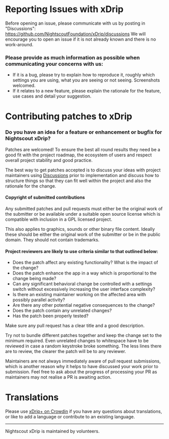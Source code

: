 # Reporting Issues with xDrip

Before opening an issue, please communicate with us by posting in "Discussions":  
https://github.com/NightscoutFoundation/xDrip/discussions
We will encourage you to open an issue if it is not already known and there is no work-around.  

### Please provide as much information as possible when communicating your concerns with us:

* If it is a bug, please try to explain how to reproduce it, roughly which settings you are using, what you are seeing or not seeing. Screenshots welcomed.
* If it relates to a new feature, please explain the rationale for the feature, use cases and detail your suggestion.  

# Contributing patches to xDrip

### Do you have an idea for a feature or enhancement or bugfix for Nightscout xDrip?

Patches are welcomed! To ensure the best all round results they need be a good fit with the project roadmap, the ecosystem of users and respect overall project stability and good practice.

The best way to get patches accepted is to discuss your ideas with project maintainers using [Discussions](https://github.com/NightscoutFoundation/xDrip/discussions) prior to implementation and discuss how to structure things so that they can fit well within the project and also the rationale for the change.

#### Copyright of submitted contributions

Any submitted patches and pull requests must either be the original work of the submitter or be available under a suitable open source license which is compatible with inclusion in a GPL licensed project.

This also applies to graphics, sounds or other binary file content. Ideally these should be either the original work of the submitter or be in the public domain. They should not contain trademarks.

#### Project reviewers are likely to use criteria similar to that outlined below:

* Does the patch affect any existing functionality? What is the impact of the change?
* Does the patch enhance the app in a way which is proportional to the change being made?
* Can any significant behavioral change be controlled with a settings switch without excessively increasing the user interface complexity?
* Is there an existing maintainer working on the affected area with possibly parallel activity?
* Are there any other potential negative consequences to the change?
* Does the patch contain any unrelated changes?
* Has the patch been properly tested?

Make sure any pull request has a clear title and a good description.

Try not to bundle different patches together and keep the change set to the minimum required. Even unrelated changes to whitespace have to be reviewed in case a random keystroke broke something. The less lines there are to review, the clearer the patch will be to any reviewer.

Maintainers are not always immediately aware of pull request submissions, which is another reason why it helps to have discussed your work prior to submission. Feel free to ask about the progress of processing your PR as maintainers may not realise a PR is awaiting action.  

# Translations

Please use [xDrip+ on Crowdin](https://crowdin.com/project/xdrip) if you have any questions about translations, or like to add a language or contribute to an existing language. 

___
Nightscout xDrip is maintained by volunteers.
